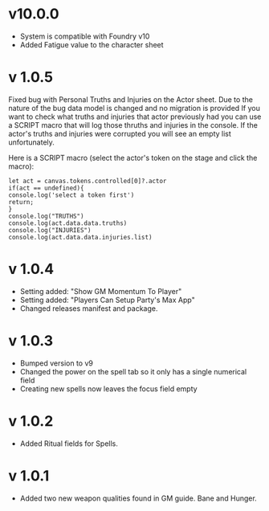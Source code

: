 # v10.0.0

- System is compatible with Foundry v10
- Added Fatigue value to the character sheet


# v 1.0.5

Fixed bug with Personal Truths and Injuries on the Actor sheet.
Due to the nature of the bug data model is changed and no migration is provided
If you want to check what truths and injuries that actor previously had you can use a SCRIPT macro that will log those thruths and injuries in the console. If the actor's truths and injuries were corrupted you will see an empty list unfortunately.

Here is a SCRIPT macro (select the actor's token on the stage and click the macro):

```
let act = canvas.tokens.controlled[0]?.actor
if(act == undefined){
console.log('select a token first')
return;
}
console.log("TRUTHS")
console.log(act.data.data.truths)
console.log("INJURIES")
console.log(act.data.data.injuries.list)
```


# v 1.0.4

- Setting added: "Show GM Momentum To Player"
- Setting added: "Players Can Setup Party's Max App"
- Changed releases manifest and package.

# v 1.0.3

- Bumped version to v9
- Changed the power on the spell tab so it only has a single numerical field
- Creating new spells now leaves the focus field empty

# v 1.0.2

- Added Ritual fields for Spells.

# v 1.0.1

- Added two new weapon qualities found in GM guide. Bane and Hunger.
